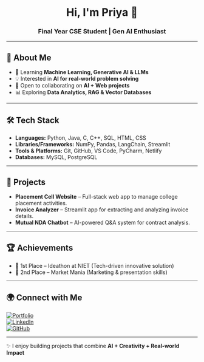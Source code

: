 <h1 align="center">Hi, I'm Priya 👋</h1>
<h3 align="center">Final Year CSE Student | Gen AI Enthusiast</h3>

---

## 🌟 About Me
- 🌱 Learning **Machine Learning, Generative AI & LLMs**
- 💡 Interested in **AI for real-world problem solving**
- 🤝 Open to collaborating on **AI + Web projects**
- 📊 Exploring **Data Analytics, RAG & Vector Databases**

---

## 🛠️ Tech Stack
- **Languages:** Python, Java, C, C++, SQL, HTML, CSS  
- **Libraries/Frameworks:** NumPy, Pandas, LangChain, Streamlit  
- **Tools & Platforms:** Git, GitHub, VS Code, PyCharm, Netlify  
- **Databases:** MySQL, PostgreSQL  

---

## 🚀 Projects
- **Placement Cell Website** – Full-stack web app to manage college placement activities.  
- **Invoice Analyzer** – Streamlit app for extracting and analyzing invoice details.  
- **Mutual NDA Chatbot** – AI-powered Q&A system for contract analysis.  

---

## 🏆 Achievements
- 🥇 1st Place – Ideathon at NIET (Tech-driven innovative solution)  
- 🥈 2nd Place – Market Mania (Marketing & presentation skills)  

---

## 🌍 Connect with Me
[![Portfolio](https://img.shields.io/badge/Portfolio-Visit-blue?style=for-the-badge)](https://priya-portfolio-8220.netlify.app/)  
[![LinkedIn](https://skillicons.dev/icons?i=linkedin)](https://www.linkedin.com/in/priya-parthasarthi-a5429b257)  
[![GitHub](https://skillicons.dev/icons?i=github)](https://github.com/PriyaP15)  

---
✨ I enjoy building projects that combine **AI + Creativity + Real-world Impact**
